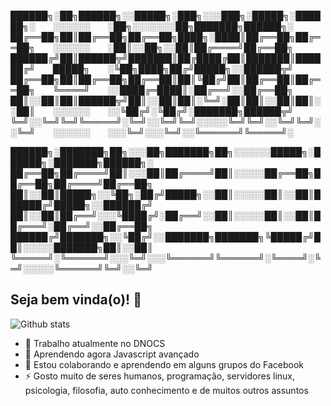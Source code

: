 
██████╗░██╗██████╗░░█████╗░███╗░░░███╗░█████╗░██████╗░  ░░░░░░  ░██╗░░░░░░░██╗███████╗██████╗░
██╔══██╗██║██╔══██╗██╔══██╗████╗░████║██╔══██╗██╔══██╗  ░░░░░░  ░██║░░██╗░░██║██╔════╝██╔══██╗
██████╔╝██║██████╦╝███████║██╔████╔██║███████║██████╔╝  █████╗  ░╚██╗████╗██╔╝█████╗░░██████╦╝
██╔══██╗██║██╔══██╗██╔══██║██║╚██╔╝██║██╔══██║██╔══██╗  ╚════╝  ░░████╔═████║░██╔══╝░░██╔══██╗
██║░░██║██║██████╦╝██║░░██║██║░╚═╝░██║██║░░██║██║░░██║  ░░░░░░  ░░╚██╔╝░╚██╔╝░███████╗██████╦╝
╚═╝░░╚═╝╚═╝╚═════╝░╚═╝░░╚═╝╚═╝░░░░░╚═╝╚═╝░░╚═╝╚═╝░░╚═╝  ░░░░░░  ░░░╚═╝░░░╚═╝░░╚══════╝╚═════╝░

██████╗░███████╗██╗░░░██╗███████╗██╗░░░░░░█████╗░██████╗░███████╗██████╗░
██╔══██╗██╔════╝██║░░░██║██╔════╝██║░░░░░██╔══██╗██╔══██╗██╔════╝██╔══██╗
██║░░██║█████╗░░╚██╗░██╔╝█████╗░░██║░░░░░██║░░██║██████╔╝█████╗░░██████╔╝
██║░░██║██╔══╝░░░╚████╔╝░██╔══╝░░██║░░░░░██║░░██║██╔═══╝░██╔══╝░░██╔══██╗
██████╔╝███████╗░░╚██╔╝░░███████╗███████╗╚█████╔╝██║░░░░░███████╗██║░░██║
╚═════╝░╚══════╝░░░╚═╝░░░╚══════╝╚══════╝░╚════╝░╚═╝░░░░░╚══════╝╚═╝░░╚═╝

## Seja bem vinda(o)! 👋

![Github stats](https://github-readme-stats.vercel.app/api?username=ribafs&theme=highcontrast&show_icons=true&count_private=true)


- 🔭 Trabalho atualmente no DNOCS
- 🌱 Aprendendo agora Javascript avançado
- 🤔 Estou colaborando e aprendendo em alguns grupos do Facebook
- ⚡ Gosto muito de seres humanos, programação, servidores linux, psicologia, filosofia, auto conhecimento e de muitos outros assuntos

